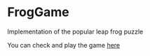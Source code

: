 # FrogGame
Implementation of the popular leap frog puzzle

You can check and play the game [here](http://akidsheart.com/math/mathgames/leapfrog.htm)
